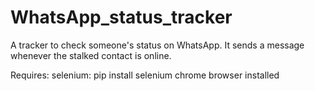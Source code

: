 # WhatsApp_status_tracker
A tracker to check someone's status on WhatsApp. It sends a message whenever the stalked contact is online.

Requires:
   selenium: pip install selenium
   chrome browser installed
